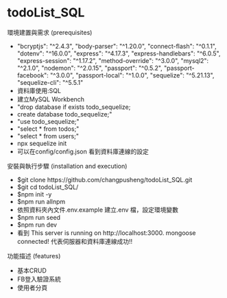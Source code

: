 # todoList_SQL

環境建置與需求 (prerequisites)
<ul>
<li>
   "bcryptjs": "^2.4.3",
    "body-parser": "^1.20.0",
    "connect-flash": "^0.1.1",
    "dotenv": "^16.0.0",
    "express": "^4.17.3",
    "express-handlebars": "^6.0.5",
    "express-session": "^1.17.2",
    "method-override": "^3.0.0",
    "mysql2": "^2.1.0",
    "nodemon": "^2.0.15",
    "passport": "^0.5.2",
    "passport-facebook": "^3.0.0",
    "passport-local": "^1.0.0",
    "sequelize": "^5.21.13",
    "sequelize-cli": "^5.5.1"
</li>
 <li>
資料庫使用:SQL
    </li>
   <li>
      建立MySQL Workbench
        </li>
    <li>
      "drop database if exists todo_sequelize;
       </li>
   <li>
create database todo_sequelize;"
      </li>
    <li>
      "use todo_sequelize;"
         </li>
    <li>
"select * from todos;"
        </li>
   <li>
"select * from users;"
      </li>
       <li>
       npx sequelize init
    </li>
   <li>
   可以在config/config.json 看到資料庫連線的設定
   </li>
</ul>

安裝與執行步驟 (installation and execution)
<ul>
<li>
$git clone https://github.com/changpusheng/todoList_SQL.git
</li>
<li>
$git cd  todoList_SQL/
</li>
<li>
$npm init -y
</li>
<li>
$npm run allnpm
</li>
<li>
依照資料夾內文件.env.example 建立.env 檔，設定環境變數
</li>
<li>
$npm run seed
</li>
<li>
$npm run dev
</li>
<li>
看到 
This server is running on http://localhost:3000.
mongoose connected!
代表伺服器和資料庫連線成功!!
</li>
</ul>
功能描述 (features)
<ul>
<li>
基本CRUD
</li>
<li>
FB登入驗證系統
</li>
<li>
使用者分頁
</li>
</ul>
